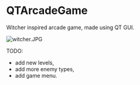 # QTArcadeGame
Witcher inspired arcade game, made using QT GUI.


![witcher.JPG](https://steemitimages.com/DQmVaA2ESGoQwe7edsNNz4JMLvFb4bQHSjRYLeT5gei7noy/witcher.JPG)

TODO:
- add new levels,
- add more enemy types,
- add game menu.
